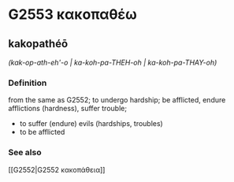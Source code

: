 # G2553 κακοπαθέω

## kakopathéō

_(kak-op-ath-eh'-o | ka-koh-pa-THEH-oh | ka-koh-pa-THAY-oh)_

### Definition

from the same as G2552; to undergo hardship; be afflicted, endure afflictions (hardness), suffer trouble; 

- to suffer (endure) evils (hardships, troubles)
- to be afflicted

### See also

[[G2552|G2552 κακοπάθεια]]
